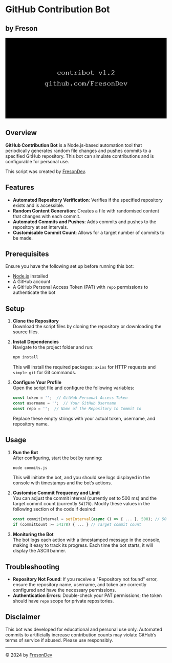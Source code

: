 # GitHub Contribution Bot
## by Freson

![GitHub Contribution Bot Banner](https://github.com/FresonDev/cdnPublic/blob/main/contribot.png?raw=true)

## Overview
**GitHub Contribution Bot** is a Node.js-based automation tool that periodically generates random file changes and pushes commits to a specified GitHub repository. This bot can simulate contributions and is configurable for personal use.

This script was created by [FresonDev](https://github.com/FresonDev).

## Features
- **Automated Repository Verification**: Verifies if the specified repository exists and is accessible.
- **Random Content Generation**: Creates a file with randomised content that changes with each commit.
- **Automated Commits and Pushes**: Adds commits and pushes to the repository at set intervals.
- **Customisable Commit Count**: Allows for a target number of commits to be made.

## Prerequisites

Ensure you have the following set up before running this bot:
- [Node.js](https://nodejs.org) installed
- A GitHub account
- A GitHub Personal Access Token (PAT) with `repo` permissions to authenticate the bot

## Setup

1. **Clone the Repository**  
   Download the script files by cloning the repository or downloading the source files.

2. **Install Dependencies**  
   Navigate to the project folder and run:
   ```bash
   npm install
   ```
   This will install the required packages: `axios` for HTTP requests and `simple-git` for Git commands.

3. **Configure Your Profile**  
   Open the script file and configure the following variables:
   ```javascript
   const token = '';  // GitHub Personal Access Token
   const username = '';  // Your GitHub Username
   const repo = '';  // Name of the Repository to Commit to
   ```
   Replace these empty strings with your actual token, username, and repository name.

## Usage

1. **Run the Bot**  
   After configuring, start the bot by running:
   ```bash
   node commits.js
   ```
   This will initiate the bot, and you should see logs displayed in the console with timestamps and the bot’s actions.

2. **Customise Commit Frequency and Limit**  
   You can adjust the commit interval (currently set to 500 ms) and the target commit count (currently `54178`). Modify these values in the following section of the code if desired:
   ```javascript
   const commitInterval = setInterval(async () => { ... }, 500); // 500 ms interval
   if (commitCount >= 54178) { ... } // Target commit count
   ```

3. **Monitoring the Bot**  
   The bot logs each action with a timestamped message in the console, making it easy to track its progress. Each time the bot starts, it will display the ASCII banner.

## Troubleshooting

- **Repository Not Found**: If you receive a "Repository not found" error, ensure the repository name, username, and token are correctly configured and have the necessary permissions.
- **Authentication Errors**: Double-check your PAT permissions; the token should have `repo` scope for private repositories.

## Disclaimer

This bot was developed for educational and personal use only. Automated commits to artificially increase contribution counts may violate GitHub’s terms of service if abused. Please use responsibly.

---

© 2024 by [FresonDev](https://github.com/FresonDev)
